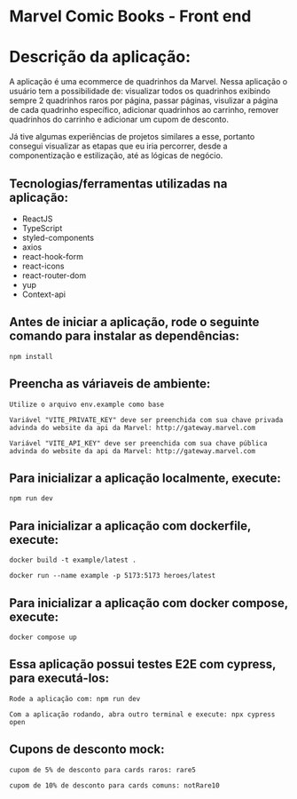 # Marvel Comic Books - Front end

# Descrição da aplicação:

A aplicação é uma ecommerce de quadrinhos da Marvel. Nessa aplicação o usuário tem a possibilidade de: visualizar todos os quadrinhos exibindo sempre 2 quadrinhos raros por página, passar páginas, visulizar a página de cada quadrinho específico, adicionar quadrinhos ao carrinho, remover quadrinhos do carrinho e adicionar um cupom de desconto.

Já tive algumas experiências de projetos similares a esse, portanto consegui visualizar as etapas que eu iria percorrer, desde a componentização e estilização, até as lógicas de negócio.

## Tecnologias/ferramentas utilizadas na aplicação:

- ReactJS
- TypeScript
- styled-components
- axios
- react-hook-form
- react-icons
- react-router-dom
- yup
- Context-api

## Antes de iniciar a aplicação, rode o seguinte comando para instalar as dependências:

`npm install`

## Preencha as váriaveis de ambiente:

`Utilize o arquivo env.example como base`

`Variável "VITE_PRIVATE_KEY" deve ser preenchida com sua chave privada advinda do website da api da Marvel: http://gateway.marvel.com`

`Variável "VITE_API_KEY" deve ser preenchida com sua chave pública advinda do website da api da Marvel: http://gateway.marvel.com`

## Para inicializar a aplicação localmente, execute:

`npm run dev`

## Para inicializar a aplicação com dockerfile, execute:

`docker build -t example/latest .`

`docker run --name example -p 5173:5173 heroes/latest`

## Para inicializar a aplicação com docker compose, execute:

`docker compose up`

## Essa aplicação possui testes E2E com cypress, para executá-los:

`Rode a aplicação com: npm run dev`

`Com a aplicação rodando, abra outro terminal e execute: npx cypress open`

## Cupons de desconto mock:

`cupom de 5% de desconto para cards raros: rare5`

`cupom de 10% de desconto para cards comuns: notRare10`
